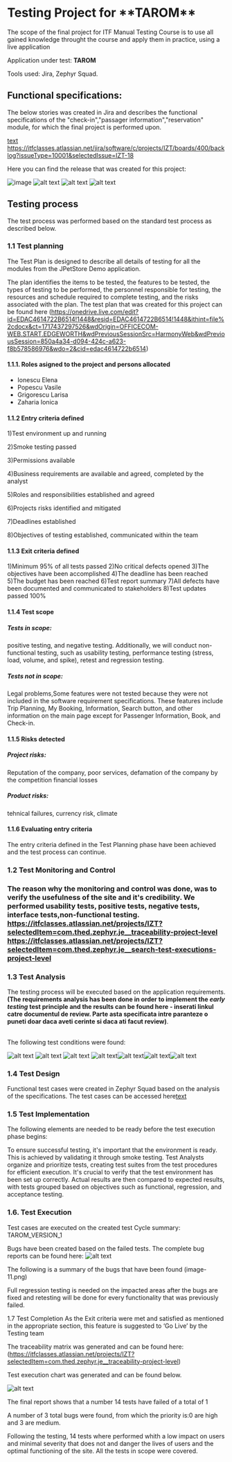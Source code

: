 <h1>Testing Project for **TAROM**</h1>

The scope of the final project for ITF Manual Testing Course is to use all gained knowledge throught the course and apply them in practice, using a live application

Application under test: **TAROM**

Tools used: Jira, Zephyr Squad.

<h2>Functional specifications:</h2>

The below stories was created in Jira and describes the functional specifications of the "check-in","passager information","reservation" module, for which the final project is performed upon.

[text](<d:/Tarom Jira/Filter+for+IZT+board+(Jira).doc>)    https://itfclasses.atlassian.net/jira/software/c/projects/IZT/boards/400/backlog?issueType=10001&selectedIssue=IZT-18

Here you can find the release that was created for this project:

 ![image](https://github.com/ZahariaI/Tarom-Jira/assets/166908547/e20e66a5-32d0-41d5-9f72-8d99e53392e2)
![alt text](image-1.png) ![alt text](image-2.png) ![alt text](image-3.png)
<h2>Testing process</h2>

The test process was performed based on the standard test process as described below.

<h3>1.1 Test planning</h3>

The Test Plan is designed to describe all details of testing for all the modules from the JPetStore Demo application.

The plan identifies the items to be tested, the features to be tested, the types of testing to be performed, the personnel responsible for testing, the resources and schedule required to complete testing, and the risks associated with the plan. The test plan that was created for this project can be found here (https://onedrive.live.com/edit?id=EDAC4614722B6514!1448&resid=EDAC4614722B6514!1448&ithint=file%2cdocx&ct=1717437297526&wdOrigin=OFFICECOM-WEB.START.EDGEWORTH&wdPreviousSessionSrc=HarmonyWeb&wdPreviousSession=850a4a34-d094-424c-a623-f8b578586976&wdo=2&cid=edac4614722b6514)

<h4>1.1.1. Roles asigned to the project and persons allocated</h4>


<ul>
  <li>Ionescu Elena</li> 
  <li>Popescu Vasile</li>
  <li>Grigorescu Larisa</li>
  <li>Zaharia Ionica</li>
</ul>

<h4> 1.1.2 Entry criteria defined </h4>

1)Test environment up and running 

2)Smoke testing passed 

3)Permissions available 

4)Business requirements are available and agreed, completed by the analyst 

5)Roles and responsibilities established and agreed 

6)Projects risks identified and mitigated  

7)Deadlines established 

8)Objectives of testing established, communicated within the team 

<h4> 1.1.3 Exit criteria defined </h4>

1)Minimum 95% of all tests passed							2)No critical defects opened								3)The objectives have been accomplished						4)The deadline has been reached							5)The budget has been reached								6)Test report summary 										7)All defects have been documented and communicated to stakeholders		8)Test updates passed 100% 

<h4> 1.1.4 Test scope</h4>

<h5> Tests in scope: </h5>

positive testing, and negative testing. Additionally, we will conduct non-functional testing, such as usability testing, performance testing (stress, load, volume, and spike), retest and regression testing. 

<h5>Tests not in scope: </h5>

 Legal problems,Some features were not tested because they were not included in the software requirement specifications. These features include Trip Planning, My Booking, Information, Search button, and other information on the main page except for Passenger Information, Book, and Check-in. 

<h4>1.1.5 Risks detected</h4>

<h5>Project risks:</h5>
Reputation of the company, poor services, defamation of the company by the competition financial losses


<h5> Product risks: </h5>

tehnical failures, currency risk, climate

<h4>1.1.6 Evaluating entry criteria</h4>

The entry criteria defined in the Test Planning phase have been achieved and the test process can continue.

<h3>1.2 Test Monitoring and Control<h3>

The reason why the monitoring and control was done, was to verify the usefulness of the site and it's credibility.
We performed usability tests, positive tests, negative tests, interface tests,non-functional testing. 
https://itfclasses.atlassian.net/projects/IZT?selectedItem=com.thed.zephyr.je__traceability-project-level
https://itfclasses.atlassian.net/projects/IZT?selectedItem=com.thed.zephyr.je__search-test-executions-project-level

<h3> 1.3 Test Analysis </h3>
The testing process will be executed based on the application requirements. <b>(The requirements analysis has been done in order to implement the <i>early testing</i> test principle and the results can be found here - inserati linkul catre documentul de review. Parte asta specificata intre paranteze o puneti doar daca aveti cerinte si daca ati facut review)</b>. <br><br>

The following test conditions were found: <br>

![alt text](image-4.png) ![alt text](image-5.png) ![alt text](image-6.png) ![alt text](image-7.png)![alt text](image-8.png)![alt text](image-9.png)![alt text](image-10.png)

<h3> 1.4 Test Design</h3>

Functional test cases were created in Zephyr Squad based on the analysis of the specifications. The test cases can be accessed here[text](ZFJ-issue-export-06-03-2024-aced1dd7607-0001.pdf)

<h3>1.5 Test Implementation</h3>

The following elements are needed to be ready before the test execution phase begins:

To ensure successful testing, it's important that the environment is ready. This is achieved by validating it through smoke testing. Test Analysts organize and prioritize tests, creating test suites from the test procedures for efficient execution. It's crucial to verify that the test environment has been set up correctly. Actual results are then compared to expected results, with tests grouped based on objectives such as functional, regression, and acceptance testing. 

<h3>1.6. Test Execution </h3>

Test cases are executed on the created test Cycle summary: TAROM_VERSION_1

Bugs have been created based on the failed tests. The complete bug reports can be found here: ![alt text](image-11.png)

The following is a summary of the bugs that have been found
(image-11.png)

Full regression testing is needed on the impacted areas after the bugs are fixed and retesting will be done for every functionality that was previously failed.

1.7 Test Completion
As the Exit criteria were met and satisfied as mentioned in the appropriate section, this feature is suggested to ‘Go Live’ by the Testing team

The traceability matrix was generated and can be found here:(https://itfclasses.atlassian.net/projects/IZT?selectedItem=com.thed.zephyr.je__traceability-project-level)

Test execution chart was generated and can be found below. 

![alt text](image-12.png)

The final report shows that a number 14 tests have failed of a total of 1

A number of 3 total bugs were found, from which the priority is:0 are high and 3 are medium.

Following the testing, 14 tests where performed whith a low impact on users and minimal severity that does not and danger the lives of users and the optimal functioning of the site. All the tests in scope were covered.  
